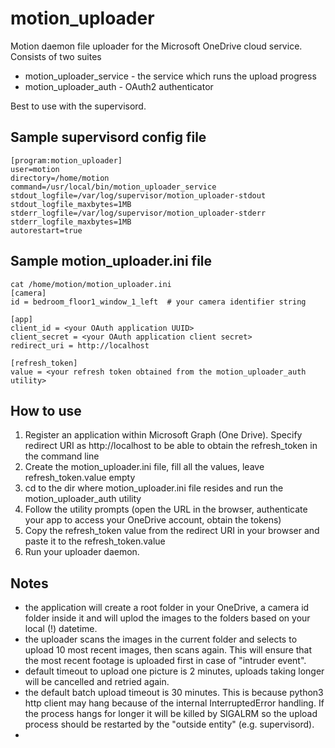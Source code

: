 # motion_uploader
Motion daemon file uploader for the Microsoft OneDrive cloud service.
Consists of two suites
- motion_uploader_service - the service which runs the upload progress
- motion_uploader_auth - OAuth2 authenticator

Best to use with the supervisord.

## Sample supervisord config file
```
[program:motion_uploader]
user=motion
directory=/home/motion
command=/usr/local/bin/motion_uploader_service
stdout_logfile=/var/log/supervisor/motion_uploader-stdout
stdout_logfile_maxbytes=1MB
stderr_logfile=/var/log/supervisor/motion_uploader-stderr
stderr_logfile_maxbytes=1MB
autorestart=true
```

## Sample motion_uploader.ini file
```
cat /home/motion/motion_uploader.ini
[camera]
id = bedroom_floor1_window_1_left  # your camera identifier string

[app]
client_id = <your OAuth application UUID>
client_secret = <your OAuth application client secret>
redirect_uri = http://localhost

[refresh_token]
value = <your refresh token obtained from the motion_uploader_auth utility>
```

## How to use
1. Register an application within Microsoft Graph (One Drive). Specify redirect URI as http://localhost to be able to obtain the refresh_token in the command line
2. Create the motion_uploader.ini file, fill all the values, leave refresh_token.value empty
3. cd to the dir where motion_uploader.ini file resides and run the motion_uploader_auth utility
4. Follow the utility prompts (open the URL in the browser, authenticate your app to access your OneDrive account, obtain the tokens)
5. Copy the refresh_token value from the redirect URI in your browser and paste it to the refresh_token.value
6. Run your uploader daemon.

## Notes
- the application will create a root folder in your OneDrive, a camera id folder inside it and will uplod the images to the folders based on your local (!) datetime.
- the uploader scans the images in the current folder and selects to upload 10 most recent images, then scans again. This will ensure that the most recent footage is uploaded first in case of "intruder event".
- default timeout to upload one picture is 2 minutes, uploads taking longer will be cancelled and retried again.
- the default batch upload timeout is 30 minutes. This is because python3 http client may hang because of the internal InterruptedError handling. If the process hangs for longer it will be killed by SIGALRM so the upload process should be restarted by the "outside entity" (e.g. supervisord).
- 
